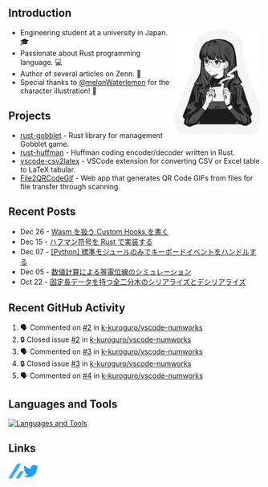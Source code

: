 ## Introduction

<img width="35%" align="right" alt="CoffeeTime" src="images/coffee_time.png" />

- Engineering student at a university in Japan. 🎓
- Passionate about Rust programming language. 💻
- Author of several articles on Zenn. 📝
- Special thanks to [@melonWaterlemon](https://twitter.com/melonWaterlemon) for the character illustration! 🎨

## Projects

- [rust-gobblet](https://github.com/k-kuroguro/rust-gobblet) - Rust library for management Gobblet game.
- [rust-huffman](https://github.com/k-kuroguro/rust-huffman) - Huffman coding encoder/decoder written in Rust.
- [vscode-csv2latex](https://github.com/k-kuroguro/vscode-csv2latex) - VSCode extension for converting CSV or Excel table to LaTeX tabular.
- [File2QRCodeGif](https://k-kuroguro.github.io/file-to-qr-code-gif) - Web app that generates QR Code GIFs from files for file transfer through scanning.

## Recent Posts

<!-- feed start -->
- Dec 26 - [Wasm を扱う Custom Hooks を書く](https://zenn.dev/k_kuroguro/articles/1f81616ca17121)
- Dec 15 - [ハフマン符号を Rust で実装する](https://zenn.dev/k_kuroguro/articles/f7a63cd08447b6)
- Dec 07 - [[Python] 標準モジュールのみでキーボードイベントをハンドルする](https://zenn.dev/k_kuroguro/articles/e8437cdf6d804f)
- Dec 05 - [数値計算による等電位線のシミュレーション](https://zenn.dev/k_kuroguro/articles/6dc19f0028c860)
- Oct 22 - [固定長データを持つ全二分木のシリアライズとデシリアライズ](https://zenn.dev/k_kuroguro/articles/5baee620d0ffbd)
<!-- feed end -->

## Recent GitHub Activity
<!--START_SECTION:activity-->
1. 🗣 Commented on [#2](https://github.com/k-kuroguro/vscode-numworks/issues/2#issuecomment-1878781583) in [k-kuroguro/vscode-numworks](https://github.com/k-kuroguro/vscode-numworks)
2. 🔒 Closed issue [#2](https://github.com/k-kuroguro/vscode-numworks/issues/2) in [k-kuroguro/vscode-numworks](https://github.com/k-kuroguro/vscode-numworks)
3. 🗣 Commented on [#3](https://github.com/k-kuroguro/vscode-numworks/issues/3#issuecomment-1878528161) in [k-kuroguro/vscode-numworks](https://github.com/k-kuroguro/vscode-numworks)
4. 🔒 Closed issue [#3](https://github.com/k-kuroguro/vscode-numworks/issues/3) in [k-kuroguro/vscode-numworks](https://github.com/k-kuroguro/vscode-numworks)
5. 🗣 Commented on [#4](https://github.com/k-kuroguro/vscode-numworks/issues/4#issuecomment-1876933184) in [k-kuroguro/vscode-numworks](https://github.com/k-kuroguro/vscode-numworks)
<!--END_SECTION:activity-->

## Languages and Tools

[![Languages and Tools](https://skillicons.dev/icons?i=rust,cpp,js,ts,py,ros,git,vscode,linux)](https://skillicons.dev)

## Links

[<img align="left" alt="Linl to my Zenn account" width="30px" src="images/zenn.svg"/>](https://zenn.dev/k_kuroguro)
[<img align="left" alt="Link to my Twitter account" width="30px" src="images/twitter.svg"/>](https://twitter.com/k_kuroguro)
